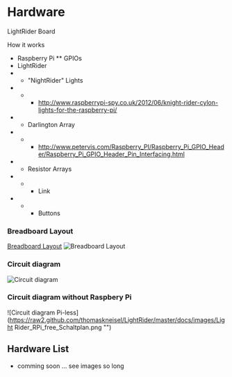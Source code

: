 # Hardware

LightRider Board

How it works

* Raspberry Pi
** GPIOs
* LightRider
* * "NightRider" Lights 
* * * http://www.raspberrypi-spy.co.uk/2012/06/knight-rider-cylon-lights-for-the-raspberry-pi/
* * Darlington Array
* * * http://www.petervis.com/Raspberry_PI/Raspberry_Pi_GPIO_Header/Raspberry_Pi_GPIO_Header_Pin_Interfacing.html
* * Resistor Arrays
* * * Link
* * * Buttons

### Breadboard Layout
[Breadboard Layout](https://raw2.github.com/thomaskneisel/LightRider/blob/master/docs/images/Light%20Rider_Steckplatine.png)
![Breadboard Layout](https://raw2.github.com/thomaskneisel/LightRider/master/docs/images/Light%20Rider_Steckplatine.png)
### Circuit diagram
![Circuit diagram](https://raw2.github.com/thomaskneisel/LightRider/master/docs/images/LightRider_Schaltplan.png "")

### Circuit diagram without Raspbery Pi
![Circuit diagram Pi-less](https://raw2.github.com/thomaskneisel/LightRider/master/docs/images/Light Rider_RPi_free_Schaltplan.png "")
## Hardware List

* comming soon ... see images so long
